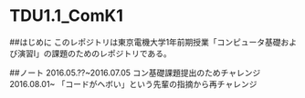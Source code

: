 # TDU1.1_ComK1  

##はじめに
このレポジトリは東京電機大学1年前期授業「コンピュータ基礎および演習I」の課題のためのレポジトリである。

##ノート
2016.05.??~2016.07.05 コン基礎課題提出のためチャレンジ  
2016.08.01~ 「コードがヘボい」という先輩の指摘から再チャレンジ
